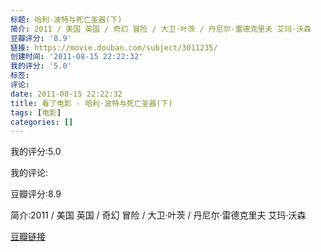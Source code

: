 ```yaml
---
标题: 哈利·波特与死亡圣器(下)
简介: 2011 / 美国 英国 / 奇幻 冒险 / 大卫·叶茨 / 丹尼尔·雷德克里夫 艾玛·沃森
豆瓣评分: '8.9'
链接: https://movie.douban.com/subject/3011235/
创建时间: '2011-08-15 22:22:32'
我的评分: '5.0'
标签:
评论:
date: 2011-08-15 22:22:32
title: 看了电影 - 哈利·波特与死亡圣器(下)
tags: [电影]
categories: []
---
```


我的评分:5.0

我的评论:

豆瓣评分:8.9

简介:2011 / 美国 英国 / 奇幻 冒险 / 大卫·叶茨 / 丹尼尔·雷德克里夫 艾玛·沃森

[豆瓣链接](https://movie.douban.com/subject/3011235/)

